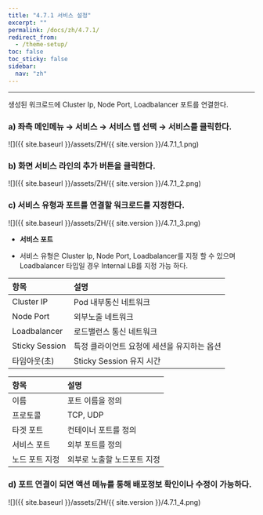 ```yaml
---
title: "4.7.1 서비스 설정"
excerpt: ""
permalink: /docs/zh/4.7.1/
redirect_from:
  - /theme-setup/
toc: false
toc_sticky: false
sidebar:
  nav: "zh"
---
```


---
생성된 워크로드에 Cluster Ip, Node Port, Loadbalancer 포트를 연결한다.

### a\) 좌측 메인메뉴 → 서비스 → 서비스 맵 선택 → 서비스를 클릭한다.
![]({{ site.baseurl }}/assets/ZH/{{ site.version }}/4.7.1_1.png)

### b\) 화면 서비스 라인의 추가 버튼을 클릭한다.
![]({{ site.baseurl }}/assets/ZH/{{ site.version }}/4.7.1_2.png)

### c\) 서비스 유형과 포트를 연결할 워크로드를 지정한다.
![]({{ site.baseurl }}/assets/ZH/{{ site.version }}/4.7.1_3.png)

* **서비스 포트**

* 서비스 유형은 Cluster Ip, Node Port, Loadbalancer를 지정 할 수 있으며 Loadbalancer 타입일 경우 Internal LB를 지정 가능 하다.

| **항목** | **설명** |
| :--- | :--- |
| Cluster IP | Pod 내부통신 네트워크 |
| Node Port | 외부노출 네트워크 |
| Loadbalancer | 로드밸런스 통신 네트워크 |
| Sticky Session | 특정 클라이언트 요청에 세션을 유지하는 옵션 |
| 타임아웃(초) | Sticky Session 유지 시간|

| **항목** | **설명** |
| :--- | :--- |
| 이름 | 포트 이름을 정의 |
| 프로토콜 | TCP, UDP |
| 타겟 포트 | 컨테이너 포트를 정의 |
| 서비스 포트 | 외부 포트를 정의 |
| 노드 포트 지정 | 외부로 노출할 노드포트 지정 |

### d\) 포트 연결이 되면 액션 메뉴를 통해 배포정보 확인이나 수정이 가능하다.
![]({{ site.baseurl }}/assets/ZH/{{ site.version }}/4.7.1_4.png)
